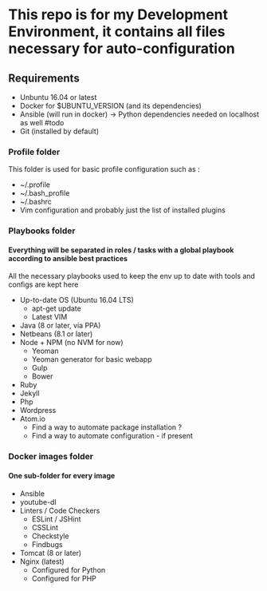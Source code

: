# This repo is for my Development Environment, it contains all files necessary for auto-configuration

## Requirements
* Unbuntu 16.04 or latest
* Docker for $UBUNTU_VERSION (and its dependencies)
* Ansible (will run in docker) -> Python dependencies needed on localhost as well #todo
* Git (installed by default)

### Profile folder

This folder is used for basic profile configuration such as :

* ~/.profile 
* ~/.bash_profile
* ~/.bashrc
* Vim configuration and probably just the list of installed plugins

### Playbooks folder
#### Everything will be separated in roles / tasks with a global playbook according to ansible best practices

All the necessary playbooks used to keep the env up to date with tools and configs are kept here

* Up-to-date OS (Ubuntu 16.04 LTS)
    * apt-get update
    * Latest VIM
* Java (8 or later, via PPA)
* Netbeans (8.1 or later)
* Node + NPM (no NVM for now)
    * Yeoman
    * Yeoman generator for basic webapp
    * Gulp
    * Bower
* Ruby 
* Jekyll
* Php
* Wordpress
* Atom.io
    * Find a way to automate package installation ?
    * Find a way to automate configuration - if present

### Docker images folder
#### One sub-folder for every image

* Ansible
* youtube-dl
* Linters / Code Checkers
    * ESLint / JSHint
    * CSSLint
    * Checkstyle
    * Findbugs
* Tomcat (8 or later)
* Nginx (latest)
    * Configured for Python
    * Configured for PHP

